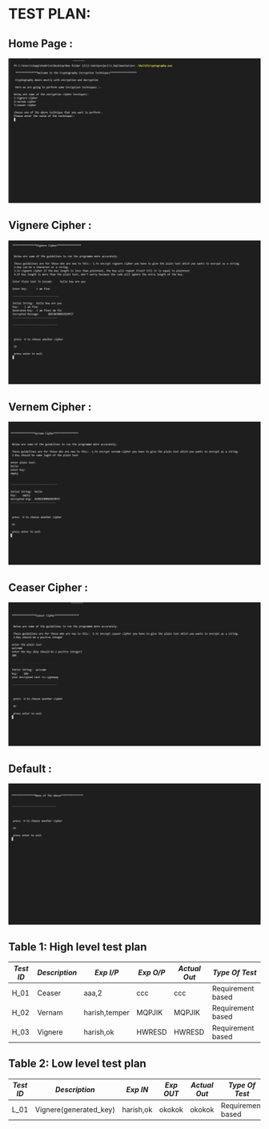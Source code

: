 # TEST PLAN:

## Home Page :

   ![Home Page](https://github.com/HARISHCH684/l-tminiproject/blob/master/5_Images/home.png)

## Vignere Cipher :

   ![Vignere Cipher](https://github.com/HARISHCH684/l-tminiproject/blob/master/5_Images/vignere.png)

## Vernem Cipher :

   ![Vernem Cipher](https://github.com/HARISHCH684/l-tminiproject/blob/master/5_Images/vernem.png)

## Ceaser Cipher :

   ![Ceaser Cipher](https://github.com/HARISHCH684/l-tminiproject/blob/master/5_Images/ceaser.png)

## Default :

   ![Default](https://github.com/HARISHCH684/l-tminiproject/blob/master/5_Images/default.png)

## Table 1: High level test plan 

| *Test ID* | *Description*                                              | *Exp I/P*  | *Exp O/P* | *Actual Out* |*Type Of Test*  |
|-------------|--------------------------------------------------------------|------------|-------------|----------------|------------------|
|  H_01       |               Ceaser                                    |  aaa,2|ccc |ccc |Requirement based |
|  H_02       |               Vernam                                    |  harish,temper|MQPJIK  |MQPJIK  |Requirement based |
|  H_03       |               Vignere                                   |  harish,ok|HWRESD |HWRESD |Requirement based |

## Table 2: Low level test plan


| *Test ID* | *Description*                                              | *Exp IN* | *Exp OUT* | *Actual Out* |*Type Of Test*  |    
|-------------|--------------------------------------------------------------|------------|-------------|----------------|------------------|
|   L_01      |               Vignere(generated_key)                 |  harish,ok|okokok|okokok|Requirement based |